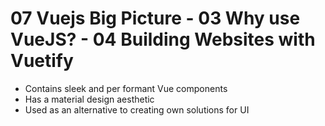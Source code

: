 # 07 Vuejs Big Picture - 03 Why use VueJS? - 04 Building Websites with Vuetify

- Contains sleek and per formant Vue components
- Has a material design aesthetic
- Used as an alternative to creating own solutions for UI